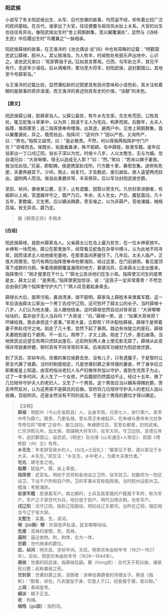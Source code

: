 <script type="text/javascript">
    var head = document.getElementsByTagName('head')[0];
    cssURL = '/public/liao.css';
    linkTag = document.createElement('link');
    linkTag.href = cssURL;
    linkTag.setAttribute('type','text/css');
    linkTag.setAttribute('rel','stylesheet');
    head.appendChild(linkTag);
</script>
### 阳武侯

小说写了有关阳武侯出生、从军、后代世袭的故事，均荒诞不经，却有着比较广泛的民间基础。在古代，谁家出了大官，往往便要与祖坟风水扯上关系。大官的出生也往往有异兆，像阳武侯出生时“舍上鸦鹊群集，竞以翼覆漏处”，显然与《诗经·生民》中后稷出生时“鸟覆翼之”一脉相承。

阳武侯薛禄的故事，在王渔洋的《池北偶谈·谈”四》中也有简略的记载：“明鄞国忠武公薛禄，胶州人。其父居海岛，为人牧羊，时闻牧处有鼓乐声出地中，心识之。语忠武兄弟曰：‘死即葬我于此。’后如其言葬焉。已而，勾军赴北平，其兄不肯行，忠武年少请往。后从靖难师，累功至大将军，封阳武侯，追封鄞国公。其地至今号薛家岛。”

与王渔洋的记载比较，显然蒲松龄的记叙更具有民间意味和小说色彩，其关注和着眼的是故事的奇异浪漫，而王渔洋的表述则具有史的价值，“谈献”的本色。

#### 【原文】
<section>
阳武侯薛公禄，胶薛家岛人。父薛公最贫，牧牛乡先生家。先生有荒田，公牧其处，辄见蛇兔斗草莱中，以为异；因请于主人为宅兆，构茅而居。后数年，太夫人临蓐，值雨骤至；适二指挥使奉命稽海，出其途，避雨户中。见舍上鸦鹊群集，竟以翼覆漏处，异之。既而翁出，指挥问：“适何作？”因以产告。又询所产，曰：“男也。”指挥又益愕，曰：“是必极贵。不然，何以得我两指挥护守门户也？”咨嗟而去。侯既长，垢面垂鼻涕，殊不聪颖。岛中薛姓，故隶军籍。是年应翁家出一丁口戍辽阳，翁长子深以为忧。时侯十八岁，人以太憨生，无与为婚。忽自谓兄曰：“大哥啾唧，得无以造成无人耶？”曰：“然。”笑曰：“若肯以婢子妻我，我当任此役。”兄喜，即配婢。侯遂携室赴戍所。行方数十里，暴雨忽集。途侧有危崖，夫妻奔避其下。少间，雨止，始复行。才及数武，崖石崩坠。居人遥望两虎跃出，逼附两人而没。侯自此勇健非常，丰采顿异。后以军功封阳武侯世爵。

至启、祯间，袭侯某公薨，无子，止有遗腹，因暂以旁支代。凡世封家进御者，有娠即以上闻，官遣媪伴守之，既产乃已。年余，夫人生女。产后，腹犹震动，凡十五年，更数媪，又生男。应以嫡派赐爵。旁支噪之，以为非薛产。官收诸媪，械梏百端，皆无异言。爵乃定。

</section>

> 据《聊斋志异》手稿本

#### [白话]
<aside>

阳武侯薛禄，是胶州薛家岛人。父亲薛太公在岛上最为贫穷，在一位乡绅家放牛。乡绅有一块荒地，薛公在那里放牛，经常看见蛇兔在杂草中搏斗，认为此地不同寻常，因而请求主人给他做宅基地，在那里盖间茅屋住下。几年后，太夫人临产，正值大雨骤至。恰巧有两位指挥使奉命检察海防，经过这里，在门前避雨，看见屋顶落下成群的乌鸦，争着用翅膀覆盖漏雨的地方，甚感诧异。后来薛太公走出屋来，指挥使问：“刚才屋里在干什么？”薛太公告诉他们在生小孩。指挥使又问生的是男是女，薛太公说：“是男孩。”指挥使更加惊讶，说：“这孩子一定非常尊贵！不然怎会由我们两个指挥使守护大门？”两人叹息着起身离去。

薛禄长大后，面带污垢，鼻淌清涕，很不聪明。薛家岛上薛姓本来隶属军籍，这一年应该由薛太公家出一个男丁去戍守辽阳，这可愁坏了薛太公的长子。当时薛禄十八岁，人们认为他太傻，没人跟他结亲。这时薛禄忽然自动对哥哥说：“大哥唧唧咕咕的，莫非由于无人当兵吗？”大哥说：“对。”薛禄一笑，说：“如果大哥肯把丫环嫁给我，我会承担这个差事。”哥哥大喜，立即把丫环许配给薛禄，薛禄于是带着妻子奔赴戍守之地。刚走了几十里，忽然下起了暴雨。路边有块陡立的崖石，薛禄夫妻跑到崖石下避雨。不一会儿，雨停了，才又上路。刚走了几步，崖石崩落。当地居民远远望见有两只虎跃出崖石，近前附到两人身上便无影无踪了。薛禄从此变得非常骁勇矫健，顿时具有不同寻常的丰采。后来因军功被封为阳武侯世爵。

到了天启、崇祯年间，世袭的某位侯爵去世，没有儿子，只有遗腹子，于是暂时让旁支代袭了侯爵。当时的制度规定，凡是世袭封爵之家侍寝的妻妾，怀了身孕应立即奏报皇上知道，由官府指派老妇人与产妇做伴并加以守护，直到生完孩子为止。过了一年多时间，夫人生了一个女孩，产后腹部仍然震动不止，经过十五年，换了几位陪伴守护夫人的老妇人，又生了一个男孩。这个男孩应当以嫡系得赐封爵，旁支哗然反对，认为这男孩不是薛氏的后裔。官府将几位陪伴守护夫人的老妇人加以收捕，百般刑讯，还是全然没有不同的说法。于是这个男孩的爵位才得以确定。

</aside>

> 【注释】  
<b>薛禄</b>：明胶州（今山东省胶县）人。出身军旅。兄弟七人，排行第六，故军中呼为薛六。既贵，乃更名禄。曾从燕王朱棣起乒，在朱棣与惠帝朱允炆争夺帝位的“靖难”之役中，屡立战功。朱棣即位后，官至右都督，封阳武侯。仁宗洪熙元年，加太保，佩镇朔大将军印，驻军大同，守卫边防。宣德元年卒，追封鄞国公，谥忠武。《明史》及光绪《山东通志•人物志》、民国《增修胶（州）志》有传。  
<b>乡先生</b>：年老辞官居乡的人。《仪礼•士冠礼》：“奠挚见于君，遂以挚见于乡大夫、乡先生。”郑玄注：“乡先生，乡中老人，为卿大夫致仕者。”  
<b>宅兆</b>：建宅舍之地。  
<b>临蓐</b>：犹临产。蓐，床上草垫。  
<b>指挥使</b>：武官名。明初于京师和各地设立卫所，驻军防卫。划数府为一防区设卫，下设千户所和百户所。卫的军事长官称指挥使。当时胶州设胶州卫。稽海：考察海防。  
<b>故隶军籍</b>：原隶属军户。南北朝时，士兵及其家属的户籍属于军府，称为军户。军户之子弟世代为兵，地位低于民户。明代沿用古制，也有军户。  
<b>戍辽阳</b>：戍守辽阳，指到辽阳服役。明初设辽东都司，治所在辽阳，辖区相当今辽宁省大部。  
<b>太憨生</b>：呆蠢，生，语词。  
<b>啾（jiū揪）唧</b>：形容低声私语，犹言唧唧咕咕。  
<b>危崖</b>：高耸的崖壁。危，高耸。  
<b>逼附</b>：逼近依附。附，附体，合为一体。  
<b>世爵</b>：世代继承的爵位。  
<b>启、祯间</b>：明天启、崇祯年间。天启，明熹宗朱由校年号（1621—1627年）。崇祯，明思宗朱由检年号（1628—1644年）。  
<b>袭侯</b>：世袭的阳武侯，指薛禄后嗣。薨（hòng烘）：古代天子死曰崩，诸侯死曰薨；此称袭侯之死。  
<b>世封家</b>：世袭封爵之家。进御者：进奉给袭爵者的侍寝女子。蔡邕《独断》：“御者，进也。凡衣服加于身，饮食入于口，妃妾接于寝，皆曰御。”  
<b>上闻</b>：奏闻皇帝。  
<b>嫡派</b>：嫡子正支。  
<b>收</b>：拘捕。  
<b>械梏（gù固）</b>：指刑讯。  
